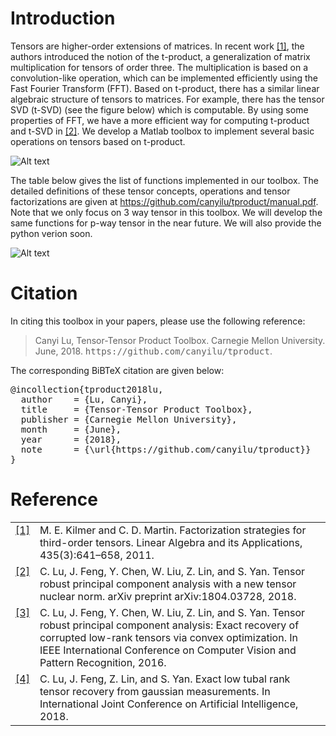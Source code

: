 # Introduction

Tensors are higher-order extensions of matrices. In recent work <a class="footnote-reference" href="#id2" id="id1">[1]</a>, the authors introduced the notion of the t-product, a generalization of matrix multiplication for tensors of order three. The multiplication is based on a convolution-like operation, which 	can be implemented efficiently using the Fast Fourier Transform (FFT). Based on t-product, there has a similar linear algebraic structure of tensors to matrices. For example, there has the tensor SVD (t-SVD) (see the figure below) which is computable. By using some properties of FFT, we have a more efficient way for computing t-product and t-SVD in  <a class="footnote-reference" href="#id2" id="id1">[2]</a>. We develop a Matlab toolbox to implement several basic operations on tensors based on t-product.

![Alt text](https://github.com/canyilu/tproduct/blob/master/tsvd.JPG)

The table below gives the list of functions implemented in our toolbox. The detailed definitions of these tensor concepts, operations and tensor factorizations are given at <a href="../tproduct/manual.pdf" class="textlink" target="_blank">https://github.com/canyilu/tproduct/manual.pdf</a>. Note that we only focus on 3 way tensor in this toolbox. We will develop the same functions for p-way tensor in the near future. We will also provide the python verion soon.

![Alt text](https://github.com/canyilu/tproduct/blob/master/tab_tprod_funlist.JPG)

# Citation

<p>In citing this toolbox in your papers, please use the following reference:</p>

<blockquote>
<div><p>Canyi Lu, Tensor-Tensor Product Toolbox. Carnegie Mellon University. June, 2018.
<tt class="docutils literal"><span class="pre">https://github.com/canyilu/tproduct</span></tt>.</p>
</div></blockquote>

<p>The corresponding BiBTeX citation are given below:</p>
<div class="highlight-none"><div class="highlight"><pre>
@incollection{tproduct2018lu,
  author    = {Lu, Canyi},
  title     = {Tensor-Tensor Product Toolbox},
  publisher = {Carnegie Mellon University},
  month     = {June},
  year      = {2018},
  note      = {\url{https://github.com/canyilu/tproduct}}
}
</pre></div>
  
  
# Reference
<table class="docutils footnote" frame="void" id="id2" rules="none">
<colgroup><col class="label" /><col /></colgroup>
<tbody valign="top">
<tr><td class="label"><a class="fn-backref" href="#id2">[1]</a></td><td>M. E. Kilmer and C. D. Martin. Factorization strategies for third-order tensors. Linear Algebra and its Applications, 435(3):641–658, 2011.</td></tr>
<tr><td class="label"><a class="fn-backref" href="#id2">[2]</a></td><td>C. Lu, J. Feng, Y. Chen, W. Liu, Z. Lin, and S. Yan. Tensor robust principal component analysis with a new tensor nuclear norm. arXiv preprint arXiv:1804.03728, 2018.</td></tr>
<tr><td class="label"><a class="fn-backref" href="#id2">[3]</a></td><td>C. Lu, J. Feng, Y. Chen, W. Liu, Z. Lin, and S. Yan. Tensor robust principal component analysis: Exact recovery of corrupted low-rank tensors via convex optimization. In IEEE International Conference on Computer Vision and Pattern Recognition, 2016.</td></tr>
<tr><td class="label"><a class="fn-backref" href="#id2">[4]</a></td><td>C. Lu, J. Feng, Z. Lin, and S. Yan. Exact low tubal rank tensor recovery from gaussian measurements. In International Joint Conference on Artificial Intelligence, 2018.
</td></tr>
</tbody>
</table>




